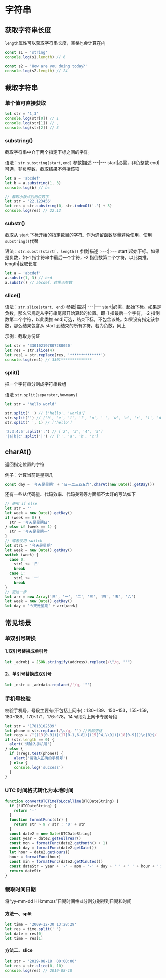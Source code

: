 # 字符串

## 获取字符串长度

`length`属性可以获取字符串长度，空格也会计算在内

```js
const s1 = 'string'
console.log(s1.length) // 6

const s2 = 'How are you doing today?'
console.log(s2.length) // 24
```

## 截取字符串

### 单个值可直接获取

```js
let str = '1,3'
console.log(str[0]) // 1
console.log(str[1]) // ,
console.log(str[2]) // 3
```

### substring()

截取字符串中介于两个指定下标之间的字符。

语法：`str.substring(start,end)`
参数|描述
---|---
start|必需，非负整数
end|可选，非负整数，截取结果不包括该项

```js
let a = 'abcdef'
let b = a.substring(1, 3)
console.log(b) // bc

// 截取小数点后两位数字
let str = '22.123456'
let res = str.substring(0, str.indexOf('.') + 3)
console.log(res) // 22.12
```

### substr()

截取从 start 下标开始的指定数目的字符。作为遗留函数尽量避免使用，使用`substring()`代替

语法：`str.substr(start[, length])`
参数|描述
:---:|:---
start|起始下标。如果是负数，如-1 指字符串中最后一个字符，-2 指倒数第二个字符，以此类推。
length|截取长度

```js
let a = 'abcdef'
a.substr(1, 3) // bcd
a.substr() // abcdef，这里无参数
```

### slice()

语法：`str.slice(start, end)`
参数|描述|
---|---
start|必需，起始下标。如果是负数，那么它规定从字符串尾部开始算起的位置。即-1 指最后一个字符，-2 指倒数第二个字符，以此类推
end|可选，结束下标，不包含该处。如果没有指定该参数，那么结果包含从 start 到结束的所有字符。若为负数，同上

示例：截取身份证

```js
let str = '330102197807280020'
let res = str.slice(4)
let res1 = str.replace(res, '**************')
console.log(res1) // 3301**************
```

### split()

把一个字符串分割成字符串数组

语法 `str.split(separator,howmany)`

```js
let str = 'hello world'

str.split(' ') // ['hello', 'world']
str.split('') // ['h', 'e', 'l', 'l', 'o', ' ', 'w', 'o', 'r', 'l', 'd']
str.split(' ', 1) // ['hello']

'2:3:4:5'.split(':') // ['2', '3', '4', '5']
'|a|b|c'.split('|') // ['', 'a', 'b', 'c']
```

## charAt()

返回指定位置的字符

例子：计算当前是星期几

```js
const day = '今天是星期' + '日一二三四五六'.charAt(new Date().getDay())
```

还有一些从代码量、代码效率、代码美观等方面都不太好的写法如下

```js
// 使用 if else
let str = ''
let week = new Date().getDay()
if (week == 0) {
  str = '今天是星期日'
} else if (week == 1) {
  str = '今天是星期一'
}
// 或者使用 switch
let str1 = '今天是星期'
let week = new Date().getDay()
switch (week) {
  case 0:
    str1 += '日'
    break
  case 1:
    str1 += '一'
    break
}
// 更进一步
let arr = new Array('日', '一', '二', '三', '四', '五', '六')
let week = new Date().getDay()
let day = '今天是星期' + arr[week]
```

## 常见场景

### 单双引号转换

#### 1.双引号替换成单引号

```js
let _adrobj = JSON.stringify(address).replace(/\"/g, "'")
```

#### 2、单引号替换成双引号

```js
let _nstr = _adrdata.replace(/'/g, '"')
```

### 手机号校验

校验手机号，号段主要有(不包括上网卡)：130~139、150~153，155~159，180~189、170~171、176~178。14 号段为上网卡专属号段

```js
let str = '17813102539'
let phone = str.replace(/\s/g, '') //去除空格
let regs = /^((13[0-9])|(17[0-1,6-8])|(15[^4,\\D])|(18[0-9]))\d{8}$/
if (str.length == 0) {
  alert('请输入手机号')
} else {
  if (!regs.test(phone)) {
    alert('请输入正确的手机号')
  } else {
    console.log('success')
  }
}
```

### UTC 时间格式转化为本地时间

```js
function convertUTCTimeToLocalTime(UTCDateString) {
  if (!UTCDateString) {
    return '-'
  }
  function formatFunc(str) {
    return str > 9 ? str : '0' + str
  }
  const date2 = new Date(UTCDateString)
  const year = date2.getFullYear()
  const mon = formatFunc(date2.getMonth() + 1)
  const day = formatFunc(date2.getDate())
  let hour = date2.getHours()
  hour = formatFunc(hour)
  const min = formatFunc(date2.getMinutes())
  const dateStr = year + '-' + mon + '-' + day + ' ' + ' ' + hour + ':' + min
  return dateStr
}
```

### 截取时间日期

将“yy-mm-dd HH:mm:ss”日期时间格式分割分别得到日期和时间

#### 方法一、split

```js
let time = '2009-12-30 13:28:29'
let res = time.split(' ')
let date = res[0]
let time = res[1]
```

#### 方法二、slice

```js
let str = '2019-08-18  00:00:00'
let res = str.slice(0, 10)
console.log(res) // 2019-08-18
```
